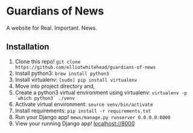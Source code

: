 # Guardians of News
A website for Real. Important. News.


## Installation
1. Clone this repo! `git clone https://github.com/elliotwhitehead/guardians-of-news`
2. Install python3: `brew install python3`
3. Install virtualenv: `[sudo] pip install virtualenv`
4. Move into project directory and, 
5. Create a python3 virtual environment using virtualenv: ```virtualenv -p `which python3` ./venv```
6. Activate virtual environment: `source venv/bin/activate`
7. Install requirements: `pip install -r requirements.txt`
8. Run your Django app! `mews/manage.py runserver 0.0.0.0:8000`
9. View your running Django app! [localhost://8000](https://www.youtube.com/watch?v=dQw4w9WgXcQ)
